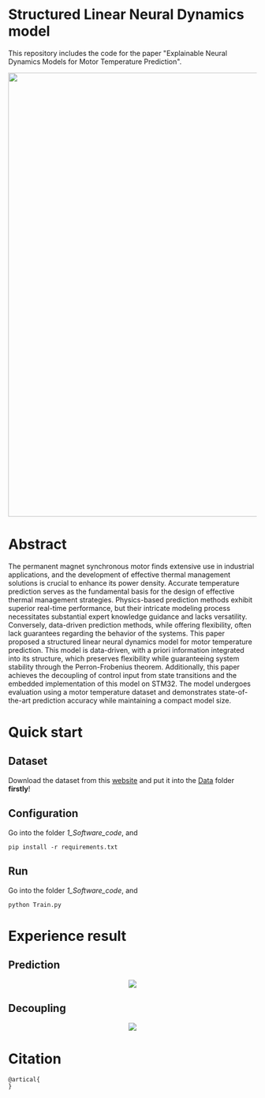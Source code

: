 # Structured Linear Neural Dynamics model
This repository includes the code for the paper "Explainable Neural Dynamics Models for Motor Temperature Prediction".
<p align="center">
  <img src="https://github.com/ms140429/Explainable_Neural_Dynamics_Model/blob/main/1_Software_code/frame1.png" width="900px"/>
</p>

# Abstract
The permanent magnet synchronous motor finds extensive use in industrial applications, and the development of effective thermal management solutions is crucial to enhance its power density. Accurate temperature prediction serves as the fundamental basis for the design of effective thermal management strategies. Physics-based prediction methods exhibit superior real-time performance, but their intricate modeling process necessitates substantial expert knowledge guidance and lacks versatility. Conversely, data-driven prediction methods, while offering flexibility, often lack guarantees regarding the behavior of the systems. This paper proposed a structured linear neural dynamics model for motor temperature prediction. This model is data-driven, with a priori information integrated into its structure, which preserves flexibility while guaranteeing system stability through the Perron-Frobenius theorem. Additionally, this paper achieves the decoupling of control input from state transitions and the embedded implementation of this model on STM32. The model undergoes evaluation using a motor temperature dataset and demonstrates state-of-the-art prediction accuracy while maintaining a compact model size.

# Quick start
## Dataset
Download the dataset from this [website](https://www.kaggle.com/wkirgsn/electric-motor-temperature) and put it into the [Data](https://github.com/ms140429/Explainable_Neural_Dynamics_Model/tree/main/1_Software_code/Data) folder **firstly**!
## Configuration
Go into the folder *1_Software_code*, and
```
pip install -r requirements.txt
```
## Run
Go into the folder *1_Software_code*, and
```
python Train.py
```
# Experience result
## Prediction
<p align="center">
  <img src="https://github.com/ms140429/Explainable_Neural_Dynamics_Model/blob/main/1_Software_code/pred.png" />
</p>

## Decoupling
<p align="center">
  <img src="https://github.com/ms140429/Explainable_Neural_Dynamics_Model/blob/main/1_Software_code/decouple.png" />
</p>

# Citation
```
@artical{
}
```
